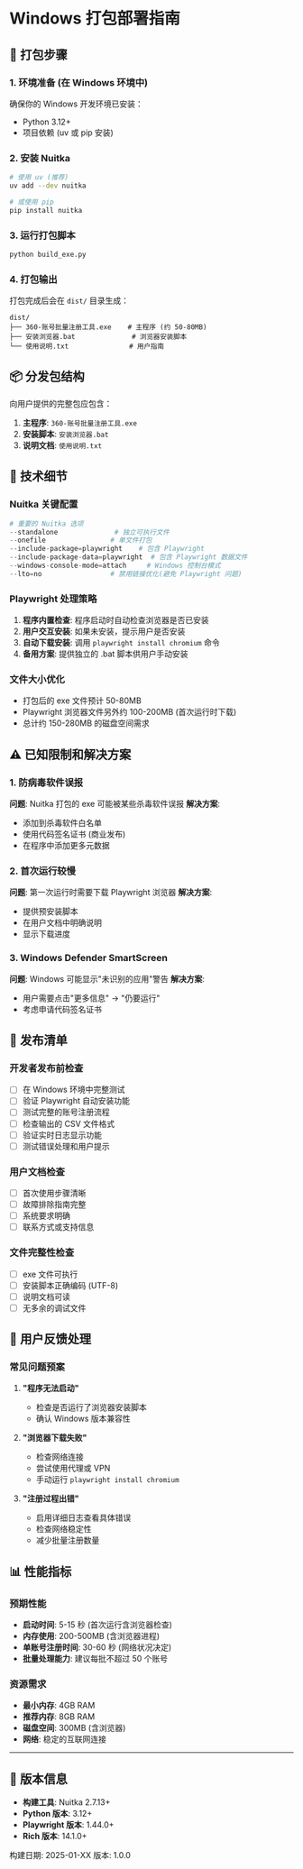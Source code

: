 # Windows 打包部署指南

## 🎯 打包步骤

### 1. 环境准备 (在 Windows 环境中)

确保你的 Windows 开发环境已安装：
- Python 3.12+
- 项目依赖 (uv 或 pip 安装)

### 2. 安装 Nuitka

```bash
# 使用 uv (推荐)
uv add --dev nuitka

# 或使用 pip
pip install nuitka
```

### 3. 运行打包脚本

```bash
python build_exe.py
```

### 4. 打包输出

打包完成后会在 `dist/` 目录生成：

```
dist/
├── 360-账号批量注册工具.exe    # 主程序 (约 50-80MB)
├── 安装浏览器.bat              # 浏览器安装脚本
└── 使用说明.txt               # 用户指南
```

## 📦 分发包结构

向用户提供的完整包应包含：

1. **主程序**: `360-账号批量注册工具.exe`
2. **安装脚本**: `安装浏览器.bat` 
3. **说明文档**: `使用说明.txt`

## 🔧 技术细节

### Nuitka 关键配置

```python
# 重要的 Nuitka 选项
--standalone              # 独立可执行文件
--onefile                # 单文件打包
--include-package=playwright    # 包含 Playwright
--include-package-data=playwright  # 包含 Playwright 数据文件
--windows-console-mode=attach     # Windows 控制台模式
--lto=no                 # 禁用链接优化(避免 Playwright 问题)
```

### Playwright 处理策略

1. **程序内置检查**: 程序启动时自动检查浏览器是否已安装
2. **用户交互安装**: 如果未安装，提示用户是否安装
3. **自动下载安装**: 调用 `playwright install chromium` 命令
4. **备用方案**: 提供独立的 .bat 脚本供用户手动安装

### 文件大小优化

- 打包后的 exe 文件预计 50-80MB
- Playwright 浏览器文件另外约 100-200MB (首次运行时下载)
- 总计约 150-280MB 的磁盘空间需求

## ⚠️ 已知限制和解决方案

### 1. 防病毒软件误报

**问题**: Nuitka 打包的 exe 可能被某些杀毒软件误报
**解决方案**:
- 添加到杀毒软件白名单
- 使用代码签名证书 (商业发布)
- 在程序中添加更多元数据

### 2. 首次运行较慢

**问题**: 第一次运行时需要下载 Playwright 浏览器
**解决方案**:
- 提供预安装脚本
- 在用户文档中明确说明
- 显示下载进度

### 3. Windows Defender SmartScreen

**问题**: Windows 可能显示"未识别的应用"警告
**解决方案**:
- 用户需要点击"更多信息" -> "仍要运行"
- 考虑申请代码签名证书

## 🚀 发布清单

### 开发者发布前检查

- [ ] 在 Windows 环境中完整测试
- [ ] 验证 Playwright 自动安装功能  
- [ ] 测试完整的账号注册流程
- [ ] 检查输出的 CSV 文件格式
- [ ] 验证实时日志显示功能
- [ ] 测试错误处理和用户提示

### 用户文档检查

- [ ] 首次使用步骤清晰
- [ ] 故障排除指南完整
- [ ] 系统要求明确
- [ ] 联系方式或支持信息

### 文件完整性检查

- [ ] exe 文件可执行
- [ ] 安装脚本正确编码 (UTF-8)
- [ ] 说明文档可读
- [ ] 无多余的调试文件

## 🎯 用户反馈处理

### 常见问题预案

1. **"程序无法启动"**
   - 检查是否运行了浏览器安装脚本
   - 确认 Windows 版本兼容性

2. **"浏览器下载失败"**  
   - 检查网络连接
   - 尝试使用代理或 VPN
   - 手动运行 `playwright install chromium`

3. **"注册过程出错"**
   - 启用详细日志查看具体错误
   - 检查网络稳定性
   - 减少批量注册数量

## 📊 性能指标

### 预期性能

- **启动时间**: 5-15 秒 (首次运行含浏览器检查)
- **内存使用**: 200-500MB (含浏览器进程)
- **单账号注册时间**: 30-60 秒 (网络状况决定)
- **批量处理能力**: 建议每批不超过 50 个账号

### 资源需求

- **最小内存**: 4GB RAM
- **推荐内存**: 8GB RAM
- **磁盘空间**: 300MB (含浏览器)
- **网络**: 稳定的互联网连接

---

## 📝 版本信息

- **构建工具**: Nuitka 2.7.13+
- **Python 版本**: 3.12+
- **Playwright 版本**: 1.44.0+
- **Rich 版本**: 14.1.0+

构建日期: 2025-01-XX
版本: 1.0.0